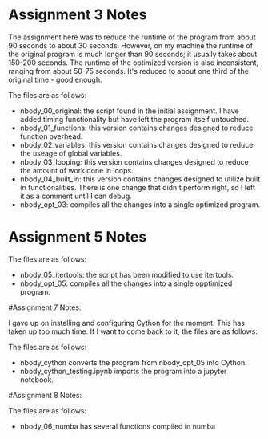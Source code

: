 # Assignment 3 Notes

The assignment here was to reduce the runtime of the program from about 90 seconds to about 30 seconds. However, on my machine the runtime of the original program is much longer than 90 seconds; it usually takes about 150-200 seconds. The runtime of the optimized version is also inconsistent, ranging from about 50-75 seconds. It's reduced to about one third of the original time - good enough.

The files are as follows:
   - nbody_00_original: the script found in the initial assignment. I have added timing functionality but have left the program itself untouched.
   - nbody_01_functions: this version contains changes designed to reduce function overhead.
   - nbody_02_variables: this version contains changes designed to reduce the useage of global variables.
   - nbody_03_looping: this version contains changes designed to reduce the amount of work done in loops.
   - nbody_04_built_in: this version contains changes designed to utilize built in functionalities. There is one change that didn't perform right, so I left it as a comment until I can debug.
   - nbody_opt_03: compiles all the changes into a single optimized program.

# Assignment 5 Notes

The files are as follows:
   - nbody_05_itertools: the script has been modified to use itertools.
   - nbody_opt_05: compiles all the changes into a single opptimized program.

#Assignment 7 Notes:

I gave up on installing and configuring Cython for the moment. This has taken up too much time. If I want to come back to it, the files are as follows:

The files are as follows:
   - nbody_cython converts the program from nbody_opt_05 into Cython.
   - nbody_cython_testing.ipynb imports the program into a jupyter notebook.

#Assignment 8 Notes:

The files are as follows:
  - nbody_06_numba has several functions compiled in numba
